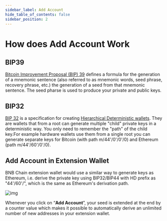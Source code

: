 ```yaml
---
sidebar_label: Add Account
hide_table_of_contents: false
sidebar_position: 2
---
```


# How does Add Account Work

## BIP39
[Bitcoin Improvement Proposal (BIP) 39](https://github.com/bitcoin/bips/blob/master/bip-0039.mediawiki) defines a formula for the generation of a mnemonic sentence (also referred to as mnemonic words, seed phrase, recovery phrase, etc.) the generation of a seed from that mnemonic sentence. The seed pharse is used to produce your private and public keys.

## BIP32
[BIP 32](https://github.com/bitcoin/bips/blob/master/bip-0032.mediawiki) is a specification for creating [Hierarchical Deterministic wallets](https://github.com/bitcoin/bips/blob/master/bip-0032.mediawiki). They are wallets that from a root can generate multiple "child" private keys in a deterministic way. You only need to remember the "path" of the child key.For example hardware wallets use them from a single root you can generate separate keys for Bitcoin (with path m/44'/0'/0'/0) and Ethereum (path m/44'/60'/0'/0).

## Add Account in Extension Wallet
BNB Chain extension wallet would use a similar way to generate keys as Ethereum, i.e. derive the private key using BIP32/BIP44 with HD prefix as "44'/60'/", which is the same as Ethereum's derivation path.

![img](https://camo.githubusercontent.com/27efab81cd5ca43ba036a29bc4e2dfdfda88cac69de2880385335d0a4234619a/68747470733a2f2f6c68332e676f6f676c6575736572636f6e74656e742e636f6d2f73506b703861503069334161766e6176506255473459777a6666324649694c724f754b7372636a34706365687a39414c716f7553705f61715f54315354485953324d43414e6145776367687135795076376f4a78414f39476d4d5869666d7a3936514a2d4457496350337063432d786355736d317a3763416f31456e4b5f54707a5f31646b643742)


Whenever you click on “**Add Account**”, your seed is extended at the end by a counter value which makes it possible to automatically derive an unlimited number of new addresses in your extension wallet.